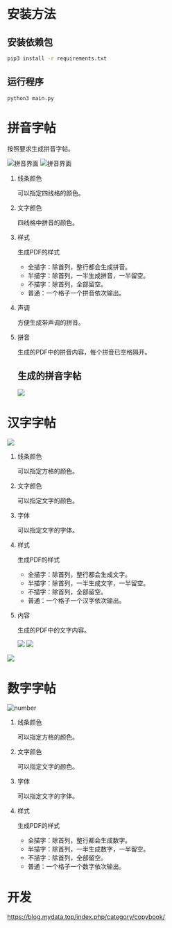 # 安装方法

## 安装依赖包

```bash
pip3 install -r requirements.txt
```

## 运行程序

```bas
python3 main.py
```



# 拼音字帖

按照要求生成拼音字帖。

![拼音界面](./readme.res/pinyin.png)
   ![拼音界面](./readme.res/pinyin-hanzi.png)

1. 线条颜色

   可以指定四线格的颜色。

2. 文字颜色

   四线格中拼音的颜色。

3. 样式

   生成PDF的样式

   - 全描字：除首列，整行都会生成拼音。
   - 半描字：除首列，一半生成拼音，一半留空。
   - 不描字：除首列，全部留空。
   - 普通：一个格子一个拼音依次输出。

4. 声调

   方便生成带声调的拼音。

5. 拼音

   生成的PDF中的拼音内容，每个拼音已空格隔开。

   ## 生成的拼音字帖

   ![](./readme.res/pinyin-pdf.png)

# 汉字字帖

![](./readme.res/hanzi.png)

1. 线条颜色

   可以指定方格的颜色。

2. 文字颜色

   可以指定文字的颜色。

3. 字体

   可以指定文字的字体。

3. 样式

   生成PDF的样式

   - 全描字：除首列，整行都会生成文字。
   - 半描字：除首列，一半生成文字，一半留空。
   - 不描字：除首列，全部留空。
   - 普通：一个格子一个汉字依次输出。

   

4. 内容

   生成的PDF中的文字内容。
   
   ![](./readme.res/hanzi-pdf1.png)
![](./readme.res/hanzi-with-pinyin-pdf1.png)

![](./readme.res/hanzi-pdf2.png)

# 数字字帖

![number](./readme.res/number.png)

1. 线条颜色

    可以指定方格的颜色。

2. 文字颜色

    可以指定文字的颜色。

3. 字体

    可以指定文字的字体。

4. 样式

    生成PDF的样式

    - 全描字：除首列，整行都会生成数字。
    - 半描字：除首列，一半生成数字，一半留空。
    - 不描字：除首列，全部留空。
    - 普通：一个格子一个数字依次输出。

# 开发

https://blog.mydata.top/index.php/category/copybook/